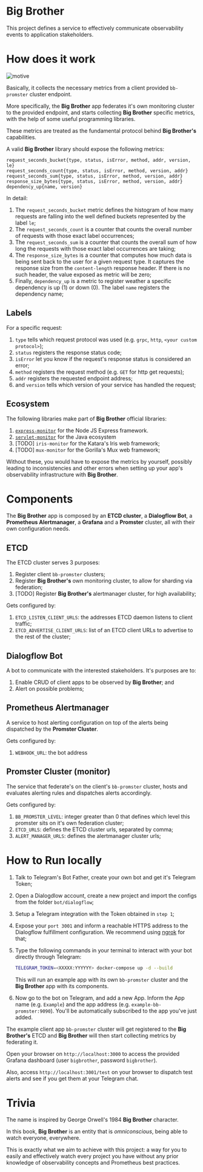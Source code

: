 # Big Brother
This project defines a service to effectively communicate observability events to application stakeholders.  

# How does it work

![motive](https://raw.githubusercontent.com/labbsr0x/big-brother/assets/bigbrother.png "design")

Basically, it collects the necessary metrics from a client provided `bb-promster` cluster endpoint.

More specifically, the **Big Brother** app federates it's own monitoring cluster to the provided endpoint, and starts collecting **Big Brother** specific metrics, with the help of some useful programming libraries.

These metrics are treated as the fundamental protocol behind **Big Brother's** capabilities.

A valid **Big Brother** library should expose the following metrics: 

```
request_seconds_bucket{type, status, isError, method, addr, version, le}
request_seconds_count{type, status, isError, method, version, addr}
request_seconds_sum{type, status, isError, method, version, addr}
response_size_bytes{type, status, isError, method, version, addr}
dependency_up{name, version}
```

In detail:

1. The `request_seconds_bucket` metric defines the histogram of how many requests are falling into the well defined buckets represented by the label `le`;
2. The `request_seconds_count` is a counter that counts the overall number of requests with those exact label occurrences;
3. The `request_seconds_sum` is a counter that counts the overall sum of how long the requests with those exact label occurrences are taking;
4. The `response_size_bytes` is a counter that computes how much data is being sent back to the user for a given request type. It captures the response size from the `content-length` response header. If there is no such header, the value exposed as metric will be zero;
5. Finally, `dependency_up` is a metric to register weather a specific dependency is up (1) or down (0). The label `name` registers the dependency name;

## Labels

For a specific request:

1. `type` tells which request protocol was used (e.g. `grpc`, `http`, `<your custom protocol>`);
2. `status` registers the response status code; 
3. `isError` let you know if the request's response status is considered an error;
4. `method` registers the request method (e.g. `GET` for http get requests);
5. `addr` registers the requested endpoint address;
6. and `version` tells which version of your service has handled the request;

## Ecosystem

The following libraries make part of **Big Brother** official libraries:

1. [`express-monitor`](https://github.com/labbsr0x/express-monitor) for the Node JS Express framework.
2. [`servlet-monitor`](https://github.com/labbsr0x/servlet-monitor) for the Java ecosystem
3. [TODO] `iris-monitor` for the Katara's Iris web framework;
4. [TODO] `mux-monitor` for the Gorilla's Mux web framework;

Without these, you would have to expose the metrics by yourself, possibly leading to inconsistencies and other errors when setting up your app's observability infrastructure with **Big Brother**.   

# Components

The **Big Brother** app is composed by an **ETCD cluster**, a **Dialogflow Bot**, a **Prometheus Alertmanager**, a **Grafana** and a **Promster** cluster, all with their own configuration needs.

## ETCD

The ETCD cluster serves 3 purposes:

1. Register client `bb-promster` clusters;
2. Register **Big Brother's** own monitoring cluster, to allow for sharding via federation;
3. [TODO] Register **Big Brother's** alertmanager cluster, for high availability;

Gets configured by:

1. `ETCD_LISTEN_CLIENT_URLS`: the addresses ETCD daemon listens to client traffic;
2. `ETCD_ADVERTISE_CLIENT_URLS`: list of an ETCD client URLs to advertise to the rest of the cluster; 

## Dialogflow Bot

A bot to communicate with the interested stakeholders. It's purposes are to:

1. Enable CRUD of client apps to be observed by **Big Brother**; and
2. Alert on possible problems; 

## Prometheus Alertmanager

A service to host alerting configuration on top of the alerts being dispatched by the **Promster Cluster**.

Gets configured by:

1. `WEBHOOK_URL`: the bot address

## Promster Cluster (monitor)

The service that federate's on the client's `bb-promster` cluster, hosts and evaluates alerting rules and dispatches alerts accordingly.

Gets configured by:

1. `BB_PROMSTER_LEVEL`: integer greater than 0 that defines which level this promster sits on it's own federation cluster; 
2. `ETCD_URLS`: defines the ETCD cluster urls, separated by comma;
3. `ALERT_MANAGER_URLS`: defines the alertmanager cluster urls;

# How to Run locally

1. Talk to Telegram's Bot Father, create your own bot and get it's Telegram Token;
2. Open a Dialogdlow account, create a new project and import the configs from the folder `bot/dialogflow`;
3. Setup a Telegram integration with the Token obtained in `step 1`;
4. Expose your `port 3001` and inform a reachable HTTPS address to the Dialogflow fulfillment configuration. We recommend using [ngrok](https://ngrok.com) for that; 
5. Type the following commands in your terminal to interact with your bot directly through Telegram:

   ```bash
   TELEGRAM_TOKEN=<XXXXX:YYYYYY> docker-compose up -d --build
   ```

   This will run an example app with its own `bb-promster` cluster and the **Big Brother** app with its components.

6. Now go to the bot on Telegram, and add a new App. Inform the App name (e.g. `Example`) and the app address (e.g. `example-bb-promster:9090`). You'll be automatically subscribed to the app you've just added.

The example client app `bb-promster` cluster will get registered to the **Big Brother's** ETCD and **Big Brother** will then start collecting metrics by federating it.

Open your browser on `http://localhost:3000` to access the provided Grafana dashboard (user `bigbrother`, password `bigbrother`).

Also, access `http://localhost:3001/test` on your browser to dispatch test alerts and see if you get them at your Telegram chat. 

# Trivia

The name is inspired by George Orwell's 1984 **Big Brother** character. 

In this book, **Big Brother** is an entity that is *omniconscious*, being able to watch everyone, everywhere. 

This is exactly what we aim to achieve with this project: a way for you to easily and effectively watch every project you have without any prior knowledge of observability concepts and Prometheus best practices. 
